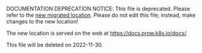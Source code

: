 DOCUMENTATION DEPRECATION NOTICE: This file is deprecated. Please refer to the
[new migrated
location](https://docs.prow.k8s.io/docs/gerrit/).
Please do not edit this file; instead, make changes to the new location!

The new location is served on the web at
https://docs.prow.k8s.io/docs/.

This file will be deleted on 2022-11-30.

